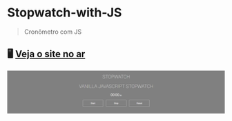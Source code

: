 # Stopwatch-with-JS
> Cronômetro com JS
> 
## 🖥️ [Veja o site no ar](https://rfluan.github.io/Stopwatch-with-JS/)
![foto](./.github/img-site.png)

